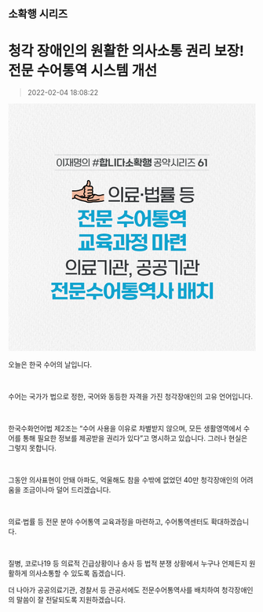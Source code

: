 ## 소확행 시리즈
# 청각 장애인의 원활한 의사소통 권리 보장! 전문 수어통역 시스템 개선
> 2022-02-04 18:08:22

![청각 장애인의 원활한 의사소통 권리 보장! 전문 수어통역 시스템 개선](./220204243843.png)

오늘은 한국 수어의 날입니다.

​

수어는 국가가 법으로 정한, 국어와 동등한 자격을 가진 청각장애인의 고유 언어입니다.

​

한국수화언어법 제2조는 “수어 사용을 이유로 차별받지 않으며, 모든 생활영역에서 수어를 통해 필요한 정보를 제공받을 권리가 있다”고 명시하고 있습니다. 그러나 현실은 그렇지 못합니다.

​

그동안 의사표현이 안돼 아파도, 억울해도 참을 수밖에 없었던 40만 청각장애인의 어려움을 조금이나마 덜어 드리겠습니다.

​

의료·법률 등 전문 분야 수어통역 교육과정을 마련하고, 수어통역센터도 확대하겠습니다.

​

질병, 코로나19 등 의료적 긴급상황이나 송사 등 법적 분쟁 상황에서 누구나 언제든지 원활하게 의사소통할 수 있도록 돕겠습니다.

더 나아가 공공의료기관, 경찰서 등 관공서에도 전문수어통역사를 배치하여 청각장애인의 말씀이 잘 전달되도록 지원하겠습니다.